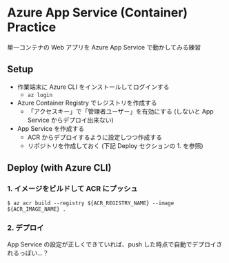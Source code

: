 # Azure App Service (Container) Practice
単一コンテナの Web アプリを Azure App Service で動かしてみる練習

## Setup
- 作業端末に Azure CLI をインストールしてログインする
  - `az login`
- Azure Container Registry でレジストリを作成する
  - 「アクセスキー」で「管理者ユーザー」を有効にする (しないと App Service からデプロイ出来ない)
- App Service を作成する
  - ACR からデプロイするように設定しつつ作成する
  - リポジトリを作成しておく (下記 Deploy セクションの 1. を参照)

## Deploy (with Azure CLI)

### 1. イメージをビルドして ACR にプッシュ
``` console
$ az acr build --registry ${ACR_REGISTRY_NAME} --image ${ACR_IMAGE_NAME} .
```

### 2. デプロイ
App Service の設定が正しくできていれば、push した時点で自動でデプロイされるっぽい...？